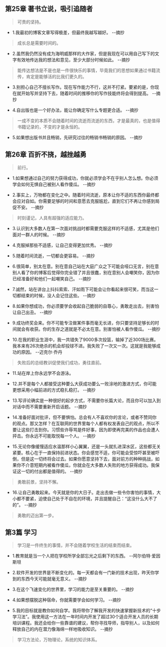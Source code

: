 ## 第25章 著书立说，吸引追随者

>可贵的坚持。

- 1.我最初的博客文章写得极差，但最终我越写越好。 --摘抄

>成长总是需要时间的。

- 2.虽然我仍然没有成为海明威那样的大作家，但是我现在可以用自己写下的文字有效地传达我的想法和意见，至少大部分时候如此。 --摘抄

>能传达想法是不是也是一件很快乐的事情，毕竟我们的思想如果通过书籍流传，肯定是能够活的比我们更久的。

- 3.别担心自己不擅长写作。现在写作能力不行，这并不打紧。要紧的是，你现在就开始写并坚持下去，随着时间的推移你的写作技能终将会得到提高。 --摘抄

- 4.自出版也是一个好办法，能让你确定写什么专题更合适。 --摘抄

>一成不变的本质不会随着时间的流逝而流逝的东西，才是最真的，也是值得书籍记录的，不变的才是永恒的。

- 5.如果想出版书并且畅销，先研究过往的畅销书畅销的原因。 --摘抄

## 第26章 百折不挠，越挫越勇

>前行。

- 1.如果想通过自己的努力获得成功，你就必须学会不在乎别人怎么想。你必须学会如何无惧自己被别人看作傻瓜。 --摘抄

- 2.事实上，万物都在变化之中。随着时间流逝，原本让你不适的东西你最终都会应对自如。你需要足够的时间和意愿去克服尴尬，直到它们不再让你感到局促不安。 --摘抄

>时刻谨记，人具有超强的适应能力。

- 3.认识到大多数人在第一次面对挑战时都需要克服这样的不适感，尤其是他们面对一群人的时候。 --摘抄

- 4.克服掉那些不适感，让自己变得更加优秀。 --摘抄

- 5.随着时间流逝，一切都会更容易。 --摘抄

- 6.很简单，别太在意。别在意自己站在大庭广众之下可能会哑口无言，别在意别人看了你的博客后觉得你完全错了并且很蠢，别在意别人会嘲笑你，因为你已经准备好和他们一起嘲笑自己。 --摘抄

- 7.诚然，站在讲台上抖抖索索、汗如雨下可能会让你看起来很可笑，而当这一切都结束的时候，没人会记住这些。 --摘抄

- 8.如果你想成功，你必须要学会收起自己脆弱的自尊心，勇敢走出去，别害怕让自己出丑。 --摘抄

- 9.成功终奖会来。你不可能专注做某件事而毫无长进，你只要坚持足够长的时间就会有收获。你的生存之道就是不必太在意。别害怕被人看作傻瓜。 --摘抄

- 10.在我的职业生涯中，我一共错失了9000多次投篮，输掉了近300场比赛。我本来有26次绝杀的机会却投球不进。我失败了一次又一次。这就是我能够成功的原因。 --迈克尔·乔丹

>失败后的总结教训促使我们成功，勇往直前。

- 11.站在岸上你永远学不会游泳。

- 12.并不是每个人都接受这种要么大获成功要么一败涂地的激进方式，你可能更想采用小幅前进的方式稳扎稳打。 --摘抄

- 13.写评论确实是一种很好的起步方式，不需要你长篇大论，而且你可以加入到对话中而不需要重新开启话题。 --摘抄

- 14.准备好面对批评，但不要惧怕。总会有人不喜欢你的言论，或者不赞同你的观点。那又怎样？在互联网的世界里每个人都有权发表自己的观点，所以不要让这些打击到你。习惯些许辱骂是件好事，因为即使再完美的作品也会遭人抨击。你永远不可能取悦每一个人。 --摘抄

- 15.无论你像缓慢适应水温那样小心翼翼，还是一头就扎进深水区，这些都无关紧要。核心在于一直保持前进状态。你会感觉不适，你可能会受惊吓甚至被吓倒，但是这一切终将会过去。如果你愿意坚持下去，面对前方的种种挑战，如果你不介意短期内被看作傻瓜，你就会在大多数人失败的地方获得成功。我保证这一切的付出都是值得的。 --摘抄

>勇敢前景，坚持不懈。

- 16.让自己勇敢起来。今天就是你的大日子。走出去做一些令你害怕的事情，大小都不要紧，迫使自己处于不自在的环境，并且提醒自己：“这没什么大不了的”。 --摘抄

>勇敢的迈出第一步。

## 第3篇 学习

>学习是一件终生的事情，并不会随着学校生活的结束而结束。

- 1.教育就是当一个人把在学校所学全部忘光之后剩下的东西。 --阿尔伯特·爱因斯坦

- 2.软件开发的世界是不断变化的。每一天都会有一门新的技术出现，昨天你学到的东西今天可能就毫无意义。  --摘抄

- 3.在这个飞速变化的世界里，学习的能力是至关重要的。 --摘抄

- 4.如果想摆脱这种宿命，你就需要学会如何学习。 --摘抄

- 5.我的目标就是教你如何自学。我将带你了解我开发的快速掌握新技术的“十步学习法”。我使用这一方法在一年时间内开发了超过30个适合开发人员的长期培训课程。我还会给你一些靠谱的建议，帮你寻找导师，指导别人，以及如何释放自己的内在潜力像海绵一样地吸收知识。 --摘抄

>学习方法论，万物理论，系统的知识体系。
